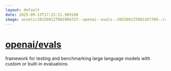 ```yaml
---
layout: default
date: 2025-09-13T17:23:11.909186
image: assets/20250912T002904337--openai--evals--20250912T003107709--cropped.png
---
```


# [openai/evals](https://github.com/openai/evals)

framework for testing and benchmarking large language models with custom or built-in evaluations
